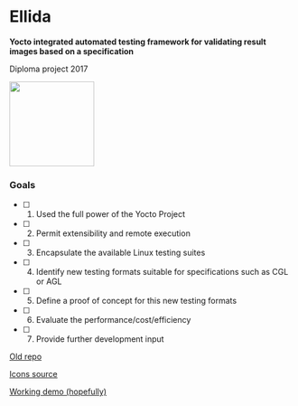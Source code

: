 # Ellida

**Yocto integrated automated testing framework for validating result images based on a specification**

Diploma project 2017

<img src="https://s-media-cache-ak0.pinimg.com/736x/5a/76/dd/5a76dd560d3550f6aba646b2667f0eb6.jpg" width=150>

### Goals

- [ ] 1. Used the full power of the Yocto Project
- [ ] 2. Permit extensibility and remote execution
- [ ] 3. Encapsulate the available Linux testing suites
- [ ] 4. Identify new testing formats suitable for specifications such as CGL or AGL
- [ ] 5. Define a proof of concept for this new testing formats
- [ ] 6. Evaluate the performance/cost/efficiency
- [ ] 7. Provide further development input

[Old repo](https://github.com/VoltBit/diploma)

[Icons source](http://www.flaticon.com/packs/vikings)

[Working demo (hopefully)](http://ellida.go.ro:5000/)
